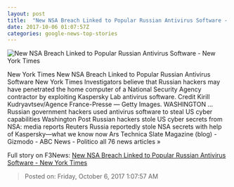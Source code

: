 ```yaml
---
layout: post
title:  "New NSA Breach Linked to Popular Russian Antivirus Software - New York Times"
date: 2017-10-06 01:07:57Z
categories: google-news-top-stories
---
```


![New NSA Breach Linked to Popular Russian Antivirus Software - New York Times](https://static01.nyt.com/images/2017/10/06/us/06NSA2/06NSA2-facebookJumbo.jpg)

New York Times New NSA Breach Linked to Popular Russian Antivirus Software New York Times Investigators believe that Russian hackers may have penetrated the home computer of a National Security Agency contractor by exploiting Kaspersky Lab antivirus software. Credit Kirill Kudryavtsev/Agence France-Presse — Getty Images. WASHINGTON ... Russian government hackers used antivirus software to steal US cyber capabilities Washington Post Russian hackers stole US cyber secrets from NSA: media reports Reuters Russia reportedly stole NSA secrets with help of Kaspersky—what we know now Ars Technica Slate Magazine (blog) - Gizmodo - ABC News - Politico all 76 news articles »


Full story on F3News: [New NSA Breach Linked to Popular Russian Antivirus Software - New York Times](http://www.f3nws.com/n/WSqQKG)

> Posted on: Friday, October 6, 2017 1:07:57 AM
